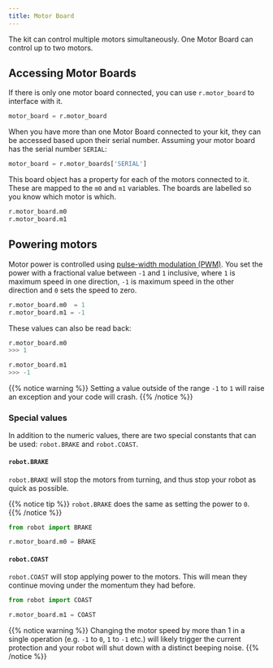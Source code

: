 ```yaml
---
title: Motor Board
---
```


The kit can control multiple motors simultaneously. One Motor Board can control up to two motors.

## Accessing Motor Boards
If there is only one motor board connected, you can use `r.motor_board` to interface with it.
```python
motor_board = r.motor_board
```

When you have more than one Motor Board connected to your kit, they can be accessed based upon their serial number. Assuming your motor board has the serial number `SERIAL`:

```python
motor_board = r.motor_boards['SERIAL']
```

This board object has a property for each of the motors connected to it. These are mapped to the `m0` and `m1` variables. The boards are labelled so you know which motor is which.

```python
r.motor_board.m0
r.motor_board.m1
```

## Powering motors
Motor power is controlled using [pulse-width modulation (PWM)][pwm]. You set the power with a fractional value between `-1` and `1` inclusive, where `1` is maximum speed in one direction, `-1` is maximum speed in the other direction and `0` sets the speed to zero.

```python
r.motor_board.m0  = 1
r.motor_board.m1 = -1
```

These values can also be read back:
```python
r.motor_board.m0
>>> 1

r.motor_board.m1
>>> -1
```

{{% notice warning %}}
Setting a value outside of the range `-1` to `1` will raise an exception and your code will crash.
{{% /notice %}}

### Special values

In addition to the numeric values, there are two special constants that can be used: `robot.BRAKE` and `robot.COAST`.

#### `robot.BRAKE`
`robot.BRAKE` will stop the motors from turning, and thus stop your robot as quick as possible.

{{% notice tip %}}
`robot.BRAKE` does the same as setting the power to `0`.
{{% /notice %}}

```python
from robot import BRAKE

r.motor_board.m0 = BRAKE
```

#### `robot.COAST`
`robot.COAST` will stop applying power to the motors. This will mean they continue moving under the momentum they had before.


```python
from robot import COAST

r.motor_board.m1 = COAST
```

{{% notice warning %}}
Changing the motor speed by more than 1 in a single operation (e.g. `-1` to `0`, `1` to `-1` etc.) will likely trigger the current protection and your robot will shut down with a distinct beeping noise.
{{% /notice %}}

[pwm]: https://en.wikipedia.org/wiki/Pulse-width_modulation
